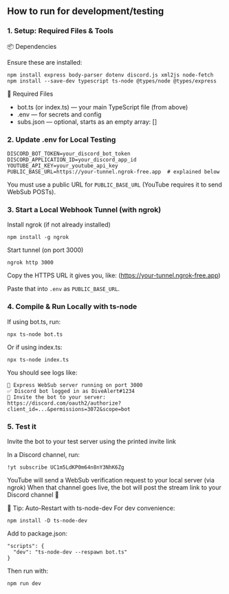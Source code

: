 ## How to run for development/testing

### 1. Setup: Required Files & Tools
📦 Dependencies

Ensure these are installed:
```
npm install express body-parser dotenv discord.js xml2js node-fetch
npm install --save-dev typescript ts-node @types/node @types/express
```

📄 Required Files
- bot.ts (or index.ts) — your main TypeScript file (from above)
- .env — for secrets and config
- subs.json — optional, starts as an empty array: []

### 2. Update .env for Local Testing

```
DISCORD_BOT_TOKEN=your_discord_bot_token
DISCORD_APPLICATION_ID=your_discord_app_id
YOUTUBE_API_KEY=your_youtube_api_key
PUBLIC_BASE_URL=https://your-tunnel.ngrok-free.app  # explained below
```

You must use a public URL for `PUBLIC_BASE_URL` (YouTube requires it to send WebSub POSTs).

### 3. Start a Local Webhook Tunnel (with ngrok)
Install ngrok (if not already installed)
```
npm install -g ngrok
```

Start tunnel (on port 3000)
```
ngrok http 3000
```

Copy the HTTPS URL it gives you, like:
(https://your-tunnel.ngrok-free.app)

Paste that into `.env` as `PUBLIC_BASE_URL`.

### 4. Compile & Run Locally with ts-node
If using bot.ts, run:
```
npx ts-node bot.ts
```

Or if using index.ts:
```
npx ts-node index.ts
```

You should see logs like:
```
🚀 Express WebSub server running on port 3000
✅ Discord bot logged in as DiveAlert#1234
🔗 Invite the bot to your server:
https://discord.com/oauth2/authorize?client_id=...&permissions=3072&scope=bot
```

### 5. Test it
Invite the bot to your test server using the printed invite link

In a Discord channel, run:
```
!yt subscribe UC1m5LdKP0m64n8nY3NhK6Zg
```

YouTube will send a WebSub verification request to your local server (via ngrok)
When that channel goes live, the bot will post the stream link to your Discord channel 🎉

🧪 Tip: Auto-Restart with ts-node-dev
For dev convenience:
```
npm install -D ts-node-dev
```

Add to package.json:
```
"scripts": {
  "dev": "ts-node-dev --respawn bot.ts"
}
```

Then run with:
```
npm run dev
```
